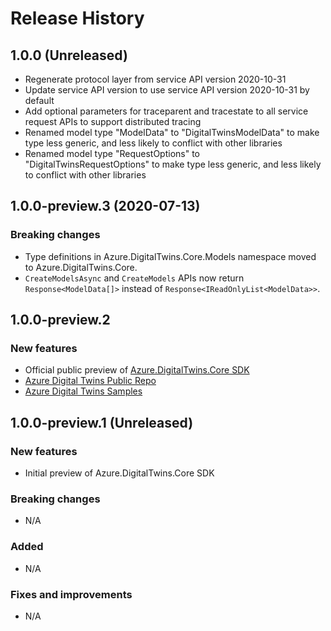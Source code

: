 # Release History

## 1.0.0 (Unreleased)

- Regenerate protocol layer from service API version 2020-10-31
- Update service API version to use service API version 2020-10-31 by default
- Add optional parameters for traceparent and tracestate to all service request APIs to support distributed tracing
- Renamed model type "ModelData" to "DigitalTwinsModelData" to make type less generic, and less likely to conflict with other libraries
- Renamed model type "RequestOptions" to "DigitalTwinsRequestOptions" to make type less generic, and less likely to conflict with other libraries

## 1.0.0-preview.3 (2020-07-13)

### Breaking changes

- Type definitions in Azure.DigitalTwins.Core.Models namespace moved to Azure.DigitalTwins.Core.
- `CreateModelsAsync` and `CreateModels` APIs now return `Response<ModelData[]>` instead of `Response<IReadOnlyList<ModelData>>`.

## 1.0.0-preview.2

### New features

- Official public preview of [Azure.DigitalTwins.Core SDK](https://www.nuget.org/packages/Azure.DigitalTwins.Core)
- [Azure Digital Twins Public Repo](https://github.com/Azure/azure-sdk-for-net/tree/master/sdk/digitaltwins/Azure.DigitalTwins.Core)
- [Azure Digital Twins Samples](https://github.com/Azure/azure-sdk-for-net/tree/master/sdk/digitaltwins/Azure.DigitalTwins.Core/samples)

## 1.0.0-preview.1 (Unreleased)

### New features

- Initial preview of Azure.DigitalTwins.Core SDK

### Breaking changes

- N/A

### Added

- N/A

### Fixes and improvements

- N/A
